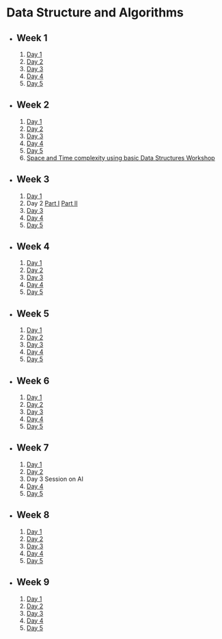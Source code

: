 # Data Structure and Algorithms

- ## Week 1

   1. [Day 1](https://www.facebook.com/iCodeguru/videos/7020111454720026)
   2. [Day 2](https://www.facebook.com/iCodeguru/videos/279957947837663)
   3. [Day 3](https://fb.watch/nDLzZm0B8p/?mibextid=2JQ9oc)
   4. [Day 4](https://fb.watch/nDTXuhBqDQ/?mibextid=2JQ9oc)
   5. [Day 5](https://fb.watch/nFaJykwJUd/?mibextid=2JQ9oc)

- ## Week 2

   1. [Day 1](https://www.facebook.com/iCodeguru/videos/1293357071545336)
   2. [Day 2](https://www.facebook.com/iCodeguru/videos/288422020675176)
   3. [Day 3](https://www.facebook.com/iCodeguru/videos/286194531066314)
   4. [Day 4](https://fb.watch/nN6ZEEuSh8/?mibextid=2JQ9oc)
   5. [Day 5](https://www.facebook.com/iCodeguru/videos/1055654188912439)
   6. [Space and Time complexity using basic Data Structures Workshop](https://fb.watch/nRfmj6WYPv/?mibextid=2JQ9oc)

- ## Week 3

   1. [Day 1](https://www.facebook.com/iCodeguru/videos/856521832583086)
   2. Day 2 [Part I](https://www.facebook.com/iCodeguru/videos/2474120699439737)   [Part II](https://fb.watch/ob6OK6ogrU/?mibextid=2JQ9oc)
   3. [Day 3](https://fb.watch/nV8risZJgM/?mibextid=2JQ9oc)
   4. [Day 4](https://fb.watch/nWraen6ReD/?mibextid=2JQ9oc)
   5. [Day 5](https://fb.watch/nXEnb4h3Iq/?mibextid=2JQ9oc)

- ## Week 4

   1. [Day 1](https://fb.watch/n-zx-_t2k-/?mibextid=2JQ9oc)
   2. [Day 2](https://fb.watch/o0Uh03SjSg/?mibextid=2JQ9oc)
   3. [Day 3](https://www.facebook.com/iCodeguru/videos/7146203538747689)
   4. [Day 4](https://www.facebook.com/iCodeguru/videos/619165626853142)
   5. [Day 5](https://www.facebook.com/iCodeguru/videos/1541576913046334)

- ## Week 5

   1. [Day 1](https://fb.watch/o8PdguYAq5/?mibextid=2JQ9oc)
   2. [Day 2](https://fb.watch/oagVmbMVao/?mibextid=2JQ9oc)
   3. [Day 3](https://fb.watch/obs4HFe_8o/?mibextid=2JQ9oc)
   4. [Day 4](https://fb.watch/of0lKjNGTI/?mibextid=2JQ9oc)
   5. [Day 5](https://fb.watch/of0iNdPjGO/?mibextid=2JQ9oc)

- ## Week 6

   1. [Day 1](https://fb.watch/oi1dDF8HJv/?mibextid=2JQ9oc)
   2. [Day 2](https://fb.watch/ojs3WjXsd6/?mibextid=2JQ9oc)
   3. [Day 3](https://fb.watch/okOB7u0lpn/?mibextid=2JQ9oc)
   4. [Day 4](https://fb.watch/om8S-ZG5En/?mibextid=2JQ9oc)
   5. [Day 5](https://fb.watch/onjltY3rGM/?mibextid=2JQ9oc)

- ## Week 7

   1. [Day 1](https://fb.watch/orfoRBgwRe/?mibextid=2JQ9oc)
   2. [Day 2](https://fb.watch/osIzazEwIj/?mibextid=2JQ9oc)
   3. Day 3 Session on AI
   4. [Day 4](https://fb.watch/ovcJvzGo_5/?mibextid=2JQ9oc)
   5. [Day 5](https://www.facebook.com/iCodeguru/videos/1397808284455229)

- ## Week 8

   1. [Day 1](https://fb.watch/oAu5Pjgx1B/?mibextid=2JQ9oc)
   2. [Day 2](https://fb.watch/oC7u1L8ykS/?mibextid=2JQ9oc)
   3. [Day 3](https://fb.watch/oDa0TDMDug/?mibextid=2JQ9oc)
   4. [Day 4](https://fb.watch/oFKUaglRQt/?mibextid=2JQ9oc)
   5. [Day 5](https://fb.watch/oFRBGRuwZ5/?mibextid=2JQ9oc)

- ## Week 9

   1. [Day 1](https://www.facebook.com/iCodeguru/videos/885014156179840/)
   2. [Day 2](https://www.facebook.com/iCodeguru/videos/893834551863049)
   3. [Day 3]()
   4. [Day 4]()
   5. [Day 5]()

<!-- - ## Week

   1. [Day 1]()
   2. [Day 2]()
   3. [Day 3]()
   4. [Day 4]()
   5. [Day 5]() -->
